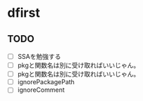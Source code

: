 # dfirst

## TODO

- [ ] SSAを勉強する
- [ ] pkgと関数名は別に受け取ればいいじゃん。
- [ ] pkgと関数名は別に受け取ればいいじゃん。
- [ ] ignorePackagePath
- [ ] ignoreComment

